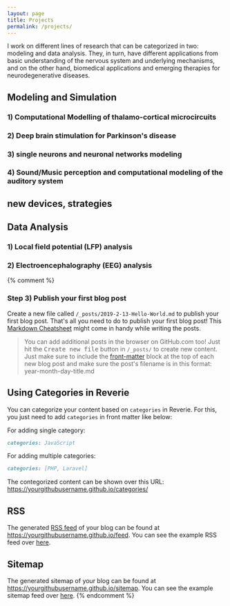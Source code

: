 ```yaml
---
layout: page
title: Projects
permalink: /projects/
---
```


I work on different lines of research that can be categorized in two: modeling and data analysis. They, in turn, have different applications from basic understanding of the nervous system and underlying mechanisms, and on the other hand, biomedical applications and emerging therapies for neurodegenerative diseases.

## Modeling and Simulation
### 1) Computational Modelling of thalamo-cortical microcircuits



### 2) Deep brain stimulation for Parkinson's disease


### 3) single neurons and neuronal networks modeling

### 4) Sound/Music perception and computational modeling of the auditory system

## new devices, strategies

## Data Analysis
### 1) Local field potential (LFP) analysis

### 2) Electroencephalography (EEG) analysis


{% comment %}
### Step 3) Publish your first blog post

Create a new file called `/_posts/2019-2-13-Hello-World.md` to publish your first blog post. That's all you need to do to publish your first blog post! This [Markdown Cheatsheet](https://github.com/adam-p/markdown-here/wiki/Markdown-Cheatsheet) might come in handy while writing the posts.

> You can add additional posts in the browser on GitHub.com too! Just hit the <kbd>Create new file</kbd> button in `/_posts/` to create new content. Just make sure to include the [front-matter](http://jekyllrb.com/docs/frontmatter/) block at the top of each new blog post and make sure the post's filename is in this format: year-month-day-title.md

## Using Categories in Reverie

You can categorize your content based on `categories` in Reverie. For this, you just need to add `categories` in front matter like below:

For adding single category:

```md
categories: JavaScript
```

For adding multiple categories:

```md
categories: [PHP, Laravel]
```

The contegorized content can be shown over this URL: <https://yourgithubusername.github.io/categories/>

## RSS

The generated [RSS feed](https://en.wikipedia.org/wiki/RSS) of your blog can be found at <https://yourgithubusername.github.io/feed>. You can see the example RSS feed over [here](https://www.amitmerchant.com/reverie/feed).

## Sitemap

The generated sitemap of your blog can be found at <https://yourgithubusername.github.io/sitemap>. You can see the example sitemap feed over [here](https://www.amitmerchant.com/reverie/sitemap).
{% endcomment %}
